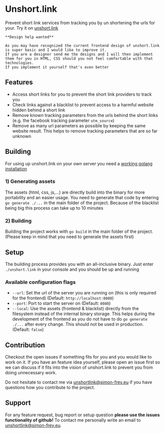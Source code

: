 # Unshort.link
Prevent short link services from tracking you by un shortening the urls for your. Try it on [unshort.link](https://unshort.link)

```
**Design help wanted**

As you may have recognized the current frontend design of unshort.link is super basic and I would like to improve it. 
If you are a designer send me the designs and I will then implement them for you in HTML, CSS should you not feel comfortable with that technologies. 
If you implement it yourself that's even better
```

## Features

- Access short links for you to prevent the short link providers to track you
- Check links against a blacklist to prevent access to a harmful website hidden behind a short link
- Remove known tracking parameters from the urls behind the short links (e.g. the facebook tracking parameter `utm_source`)
- Remove as many url parameters as possible by keeping the same website result. This helps to remove tracking parameters that are so far unknown

## Building

For using up unshort.link on your own server you need a [working golang installation](https://golang.org/doc/install)

### 1) Generating assets

The assets (html, css, js,...) are directly build into the binary for more portability and an easier usage. You need to 
generate that code by entering `go generate ./...` in the main folder of the project. Because of the blacklist being big
this process can take up to 10 minutes

### 2) Building
   
Building the project works with `go build` in the main folder of the project. (Please keep in mind that you need to generate
the assets first)

## Setup

The building process provides you with an all-inclusive binary. Just enter `./unshort.link` in your console and you should
be up and running

### Available configuration flags

- `--url`: Set the url of the server you are running on (this is only required for the frontend) (Default: `http://localhost:8080`)
- `--port`: Port to start the server on (Default: `8080`)
- `--local`: Use the assets (frontend & blacklist) directly from the filesystem instead of the internal binary storage. This helps during the development of the frontend as you do not have to do `go generate ./...` after every change. This should not be used in production. (Default: `false`)

## Contribution

Checkout the open issues if something fits for you and you would like to work on it. 
If you have an feature idea yourself, please open an issue first so we can discuss if it fits into the vision of unshort.link to prevent you from doing unnecessary work.

Do not hesitate to contact me via [unshortlink@simon-frey.eu](mailto:unshortlink@simon-frey.eu) if you have questions how you contribute to the project.

## Support

For any feature request, bug report or setup question **please use the issues functionality of github!** To contact me personally
write an email to [unshortlink@simon-frey.eu](mailto:unshortlink@simon-frey.eu).